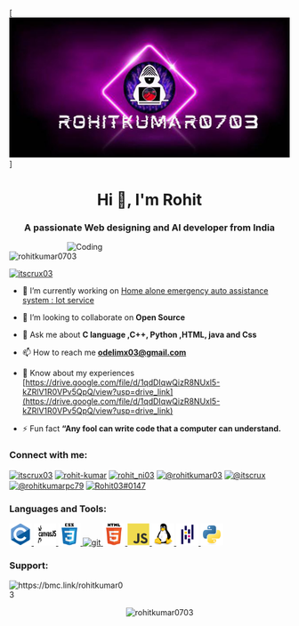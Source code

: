 [![Logo](https://github.com/rohitkumar0703/rohitkumar0703/blob/main/photo1688027006%20(1).png)]

<h1 align="center">Hi 👋, I'm Rohit</h1>
<h3 align="center">A passionate Web designing and AI developer from India</h3>
<img align="right" alt="Coding" width="400" src="https://camo.githubusercontent.com/65de73171b032a2f5ecaaa4393f8d488cf9c85563947105f54bc7941a10f0f0b/68747470733a2f2f6d656469612e74656e6f722e636f6d2f726550446644574f33586f41414141642f6861636b696e672e676966">

<p align="left"> <img src="https://komarev.com/ghpvc/?username=rohitkumar0703&label=Profile%20views&color=0e75b6&style=flat" alt="rohitkumar0703" /> </p>

<p align="left"> <a href="https://twitter.com/itscrux03" target="blank"><img src="https://img.shields.io/twitter/follow/itscrux03?logo=twitter&style=for-the-badge" alt="itscrux03" /></a> </p>

- 🔭 I’m currently working on [Home alone emergency auto assistance system : Iot service](https://www.forbes.com/health/l/best-medical-alert-home-systems/)

- 👯 I’m looking to collaborate on **Open Source**

- 💬 Ask me about **C language ,C++, Python ,HTML, java and Css**

- 📫 How to reach me **odelimx03@gmail.com**

- 📄 Know about my experiences [https://drive.google.com/file/d/1qdDIqwQizR8NUxl5-kZRlV1R0VPv5QpQ/view?usp=drive_link](https://drive.google.com/file/d/1qdDIqwQizR8NUxl5-kZRlV1R0VPv5QpQ/view?usp=drive_link)

- ⚡ Fun fact **“Any fool can write code that a computer can understand.**

<h3 align="left">Connect with me:</h3>
<p align="left">
<a href="https://twitter.com/itscrux03" target="blank"><img align="center" src="https://raw.githubusercontent.com/rahuldkjain/github-profile-readme-generator/master/src/images/icons/Social/twitter.svg" alt="itscrux03" height="30" width="40" /></a>
<a href="https://linkedin.com/in/rohit-kumar" target="blank"><img align="center" src="https://raw.githubusercontent.com/rahuldkjain/github-profile-readme-generator/master/src/images/icons/Social/linked-in-alt.svg" alt="rohit-kumar" height="30" width="40" /></a>
<a href="https://instagram.com/rohit_ni03" target="blank"><img align="center" src="https://raw.githubusercontent.com/rahuldkjain/github-profile-readme-generator/master/src/images/icons/Social/instagram.svg" alt="rohit_ni03" height="30" width="40" /></a>
<a href="https://medium.com/@rohitkumar03" target="blank"><img align="center" src="https://raw.githubusercontent.com/rahuldkjain/github-profile-readme-generator/master/src/images/icons/Social/medium.svg" alt="@rohitkumar03" height="30" width="40" /></a>
<a href="https://www.youtube.com/c/@itscrux" target="blank"><img align="center" src="https://raw.githubusercontent.com/rahuldkjain/github-profile-readme-generator/master/src/images/icons/Social/youtube.svg" alt="@itscrux" height="30" width="40" /></a>
<a href="https://www.hackerrank.com/@rohitkumarpc79" target="blank"><img align="center" src="https://raw.githubusercontent.com/rahuldkjain/github-profile-readme-generator/master/src/images/icons/Social/hackerrank.svg" alt="@rohitkumarpc79" height="30" width="40" /></a>
<a href="https://discord.gg/Rohit03#0147" target="blank"><img align="center" src="https://raw.githubusercontent.com/rahuldkjain/github-profile-readme-generator/master/src/images/icons/Social/discord.svg" alt="Rohit03#0147" height="30" width="40" /></a>
</p>

<h3 align="left">Languages and Tools:</h3>
<p align="left"> <a href="https://www.cprogramming.com/" target="_blank" rel="noreferrer"> <img src="https://raw.githubusercontent.com/devicons/devicon/master/icons/c/c-original.svg" alt="c" width="40" height="40"/> </a> <a href="https://canvasjs.com" target="_blank" rel="noreferrer"> <img src="https://raw.githubusercontent.com/Hardik0307/Hardik0307/master/assets/canvasjs-charts.svg" alt="canvasjs" width="40" height="40"/> </a> <a href="https://www.w3schools.com/css/" target="_blank" rel="noreferrer"> <img src="https://raw.githubusercontent.com/devicons/devicon/master/icons/css3/css3-original-wordmark.svg" alt="css3" width="40" height="40"/> </a> <a href="https://git-scm.com/" target="_blank" rel="noreferrer"> <img src="https://www.vectorlogo.zone/logos/git-scm/git-scm-icon.svg" alt="git" width="40" height="40"/> </a> <a href="https://www.w3.org/html/" target="_blank" rel="noreferrer"> <img src="https://raw.githubusercontent.com/devicons/devicon/master/icons/html5/html5-original-wordmark.svg" alt="html5" width="40" height="40"/> </a> <a href="https://developer.mozilla.org/en-US/docs/Web/JavaScript" target="_blank" rel="noreferrer"> <img src="https://raw.githubusercontent.com/devicons/devicon/master/icons/javascript/javascript-original.svg" alt="javascript" width="40" height="40"/> </a> <a href="https://www.linux.org/" target="_blank" rel="noreferrer"> <img src="https://raw.githubusercontent.com/devicons/devicon/master/icons/linux/linux-original.svg" alt="linux" width="40" height="40"/> </a> <a href="https://pandas.pydata.org/" target="_blank" rel="noreferrer"> <img src="https://raw.githubusercontent.com/devicons/devicon/2ae2a900d2f041da66e950e4d48052658d850630/icons/pandas/pandas-original.svg" alt="pandas" width="40" height="40"/> </a> <a href="https://www.python.org" target="_blank" rel="noreferrer"> <img src="https://raw.githubusercontent.com/devicons/devicon/master/icons/python/python-original.svg" alt="python" width="40" height="40"/> </a> </p>

<h3 align="left">Support:</h3>
<p><a href="https://www.buymeacoffee.com/https://bmc.link/rohitkumar03"> <img align="left" src="https://cdn.buymeacoffee.com/buttons/v2/default-yellow.png" height="50" width="210" alt="https://bmc.link/rohitkumar03" /></a></p><br><br>

<p><img align="center" src="https://github-readme-stats.vercel.app/api/top-langs?username=rohitkumar0703&show_icons=true&locale=en&layout=compact" alt="rohitkumar0703" /></p>
